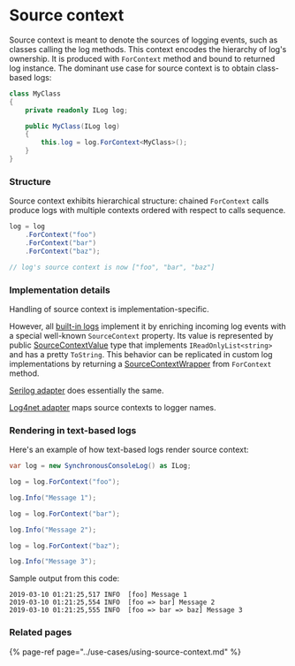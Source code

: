 # Source context

Source context is meant to denote the sources of logging events, such as classes calling the log methods. This context encodes the hierarchy of log's ownership. It is produced with `ForContext` method and bound to returned log instance. The dominant use case for source context is to obtain class-based logs:

```csharp
class MyClass
{
    private readonly ILog log;

    public MyClass(ILog log)
    {
        this.log = log.ForContext<MyClass>();
    }
}
```



### Structure

Source context exhibits hierarchical structure: chained `ForContext` calls produce logs with multiple contexts ordered with respect to calls sequence.

```csharp
log = log
    .ForContext("foo")
    .ForContext("bar")
    .ForContext("baz"); 

// log's source context is now ["foo", "bar", "baz"]
```



### Implementation details

Handling of source context is implementation-specific. 

However, all [built-in logs](../implementations/) implement it by enriching incoming log events with a special well-known `SourceContext` property. Its value is represented by public [SourceContextValue](https://github.com/vostok/logging.abstractions/blob/master/Vostok.Logging.Abstractions/Values/SourceContextValue.cs) type that implements `IReadOnlyList<string>` and has a pretty `ToString`. This behavior can be replicated in custom log implementations by returning a [SourceContextWrapper](https://github.com/vostok/logging.abstractions/blob/master/Vostok.Logging.Abstractions/Wrappers/SourceContextWrapper.cs) from `ForContext` method.

[Serilog adapter](../integrations/serilog.md) does essentially the same.

[Log4net adapter](../integrations/log4net.md) maps source contexts to logger names.



### Rendering in text-based logs

Here's an example of how text-based logs render source context:

```csharp
var log = new SynchronousConsoleLog() as ILog;

log = log.ForContext("foo");

log.Info("Message 1");

log = log.ForContext("bar");

log.Info("Message 2");

log = log.ForContext("baz");

log.Info("Message 3");
```

Sample output from this code:

```text
2019-03-10 01:21:25,517 INFO  [foo] Message 1
2019-03-10 01:21:25,554 INFO  [foo => bar] Message 2
2019-03-10 01:21:25,555 INFO  [foo => bar => baz] Message 3
```

### Related pages

{% page-ref page="../use-cases/using-source-context.md" %}

